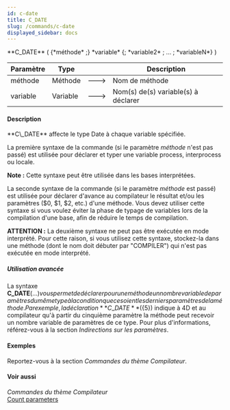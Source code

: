 ```yaml
---
id: c-date
title: C_DATE
slug: /commands/c-date
displayed_sidebar: docs
---
```


<!--REF #_command_.C_DATE.Syntax-->**C_DATE** ( {*méthode* ;} *variable* {; *variable2* ; ... ; *variableN*} )<!-- END REF-->
<!--REF #_command_.C_DATE.Params-->
| Paramètre | Type |  | Description |
| --- | --- | --- | --- |
| méthode | Méthode | &#x1F852; | Nom de méthode |
| variable | Variable | &#x1F852; | Nom(s) de(s) variable(s) à déclarer |

<!-- END REF-->

#### Description 

<!--REF #_command_.C_DATE.Summary-->**C\_DATE** affecte le type Date à chaque variable spécifiée.<!-- END REF-->

La première syntaxe de la commande (si le paramètre *méthode* n'est pas passé) est utilisée pour déclarer et typer une variable process, interprocess ou locale. 

**Note :** Cette syntaxe peut être utilisée dans les bases interprétées.

La seconde syntaxe de la commande (si le paramètre *méthode* est passé) est utilisée pour déclarer d'avance au compilateur le résultat et/ou les paramètres ($0, $1, $2, etc.) d'une méthode. Vous devez utiliser cette syntaxe si vous voulez éviter la phase de typage de variables lors de la compilation d'une base, afin de réduire le temps de compilation.

**ATTENTION :** La deuxième syntaxe ne peut pas être exécutée en mode interprété. Pour cette raison, si vous utilisez cette syntaxe, stockez-la dans une méthode (dont le nom doit débuter par "COMPILER") qui n'est pas exécutée en mode interprété.

##### Utilisation avancée 

La syntaxe **C\_DATE**(${...}) vous permet de déclarer pour une méthode un nombre variable de paramètres du même type à la condition que ce soient les derniers paramètres de la méthode. Par exemple, la déclaration **C\_DATE**(${5}) indique à 4D et au compilateur qu'à partir du cinquième paramètre la méthode peut recevoir un nombre variable de paramètres de ce type. Pour plus d'informations, référez-vous à la section *Indirections sur les paramètres*.

#### Exemples 

Reportez-vous à la section *Commandes du thème Compilateur*.

#### Voir aussi 

*Commandes du thème Compilateur*  
[Count parameters](count-parameters.md)  